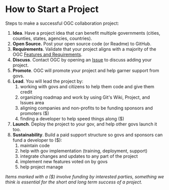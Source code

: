 # How to Start a Project

Steps to make a successful OGC collaboration project:

1. **Idea**. Have a project idea that can benefit multiple governments \(cities, counties, states, agencies, countries\).
2. **Open Source.** Post your open source code \(or Readme\) to GitHub.
3. **Requirements**. Validate that your project aligns with a majority of the OGC [Features and Requirements](/README.md).
4. **Discuss**. Contact OGC by opening an [Issue](https://github.com/GovInTheOpen/GitBook-Documents/issues) to discuss adding your project.
5. **Promote**. OGC will promote your project and help garner support from govs.
6. **Lead**. You will lead the project by:
   1. working with govs and citizens to help them code and give them credit
   2. organizing roadmap and work by using Git's Wiki, Project, and Issues area
   3. aligning companies and non-profits to be funding sponsors and promoters \($\)
   4. finding a developer to help speed things along \($\)
7. **Launch**. Deploy the project to your gov, and help other govs launch it too.
8. **Sustainability**. Build a paid support structure so govs and sponsors can fund a developer to \($\): 
   1. maintain code
   2. help with gov implementation \(training, deployment, support\)
   3. integrate changes and updates to any part of the project
   4. implement new features voted on by govs
   5. help project manage

_Items marked with a \($\) involve funding by interested parties, something we think is essential for the short and long term success of a project._


